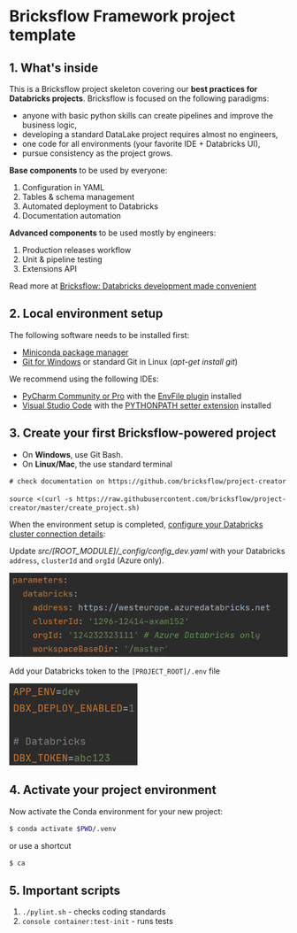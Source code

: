 # Bricksflow Framework project template

## 1. What's inside

This is a Bricksflow project skeleton covering our **best practices for Databricks projects**. Bricksflow is focused on the following paradigms:

* anyone with basic python skills can create pipelines and improve the business logic,
* developing a standard DataLake project requires almost no engineers,
* one code for all environments (your favorite IDE + Databricks UI),
* pursue consistency as the project grows.

**Base components** to be used by everyone:

1. Configuration in YAML
1. Tables & schema management
1. Automated deployment to Databricks
1. Documentation automation

**Advanced components** to be used mostly by engineers:

1. Production releases workflow
1. Unit & pipeline testing
1. Extensions API

Read more at [Bricksflow: Databricks development made convenient
](https://medium.com/datasentics/bricksflow-databricks-development-made-convenient-3b0cc486c856)  

## 2. Local environment setup

The following software needs to be installed first:
  * [Miniconda package manager](https://docs.conda.io/en/latest/miniconda.html)
  * [Git for Windows](https://git-scm.com/download/win) or standard Git in Linux (_apt-get install git_)
  
We recommend using the following IDEs:  
  * [PyCharm Community or Pro](https://www.jetbrains.com/pycharm/download/) with the [EnvFile plugin](https://plugins.jetbrains.com/plugin/7861-envfile) installed
  * [Visual Studio Code](https://code.visualstudio.com/download) with the [PYTHONPATH setter extension](https://marketplace.visualstudio.com/items?itemName=datasentics.pythonpath-setter) installed

## 3. Create your first Bricksflow-powered project

* On **Windows**, use Git Bash.
* On **Linux/Mac**, the use standard terminal 

```
# check documentation on https://github.com/bricksflow/project-creator

source <(curl -s https://raw.githubusercontent.com/bricksflow/project-creator/master/create_project.sh)
```

When the environment setup is completed, [configure your Databricks cluster connection details](https://docs.databricks.com/dev-tools/databricks-connect.html#step-2-configure-connection-properties):

Update *src/[ROOT_MODULE]/_config/config_dev.yaml* with your Databricks `address`, `clusterId` and `orgId` (Azure only).

![](docs/config_dev.png)

Add your Databricks token to the `[PROJECT_ROOT]/.env` file

![](docs/dotenv.png)

## 4. Activate your project environment

Now activate the Conda environment for your new project:

```bash
$ conda activate $PWD/.venv
```

or use a shortcut

```bash
$ ca
```

## 5. Important scripts

1. ```./pylint.sh``` - checks coding standards
1. ```console container:test-init``` - runs tests
